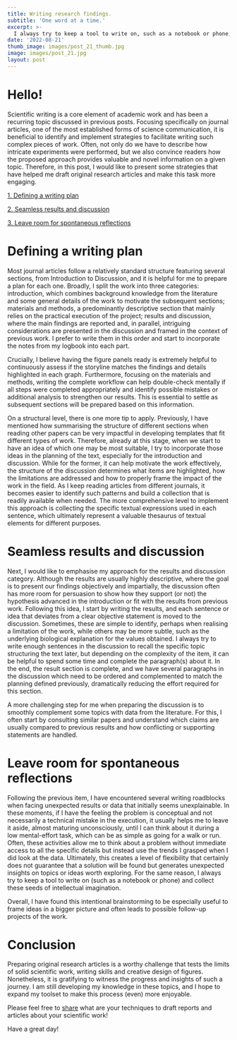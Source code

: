 ```yaml
---
title: Writing research findings.
subtitle: 'One word at a time.'
excerpt: >-
  I always try to keep a tool to write on, such as a notebook or phone, and collect these seeds of intellectual imagination.
date: '2022-08-21'
thumb_image: images/post_21_thumb.jpg
image: images/post_21.jpg
layout: post
---
```


# Hello!

Scientific writing is a core element of academic work and has been a recurring topic discussed in previous posts. Focusing specifically on journal articles, one of the most established forms of science communication, it is beneficial to identify and implement strategies to facilitate writing such complex pieces of work. Often, not only do we have to describe how intricate experiments were performed, but we also convince readers how the proposed approach provides valuable and novel information on a given topic. Therefore, in this post, I would like to present some strategies that have helped me draft original research articles and make this task more engaging.

[1. Defining a writing plan](#write_plan)

[2. Seamless results and discussion](#twin_brothers)

[3. Leave room for spontaneous reflections](#spontaneous)

# <a name="write_plan">Defining a writing plan</a>

Most journal articles follow a relatively standard structure featuring several sections, from Introduction to Discussion, and it is helpful for me to prepare a plan for each one. Broadly, I split the work into three categories: introduction, which combines background knowledge from the literature and some general details of the work to motivate the subsequent sections; materials and methods, a predominantly descriptive section that mainly relies on the practical execution of the project; results and discussion, where the main findings are reported and, in parallel, intriguing considerations are presented in the discussion and framed in the context of previous work. I prefer to write them in this order and start to incorporate the notes from my logbook into each part.

Crucially, I believe having the figure panels ready is extremely helpful to continuously assess if the storyline matches the findings and details highlighted in each graph. Furthermore, focusing on the materials and methods, writing the complete workflow can help double-check mentally if all steps were completed appropriately and identify possible mistakes or additional analysis to strengthen our results. This is essential to settle as subsequent sections will be prepared based on this information.

On a structural level, there is one more tip to apply. Previously, I have mentioned how summarising the structure of different sections when reading other papers can be very impactful in developing templates that fit different types of work. Therefore, already at this stage, when we start to have an idea of which one may be most suitable, I try to incorporate those ideas in the planning of the text, especially for the introduction and discussion. While for the former, it can help motivate the work effectively, the structure of the discussion determines what items are highlighted, how the limitations are addressed and how to properly frame the impact of the work in the field. As I keep reading articles from different journals, it becomes easier to identify such patterns and build a collection that is readily available when needed. The more comprehensive level to implement this approach is collecting the specific textual expressions used in each sentence, which ultimately represent a valuable thesaurus of textual elements for different purposes.

# <a name="twin_brothers">Seamless results and discussion</a>

Next, I would like to emphasise my approach for the results and discussion category. Although the results are usually highly descriptive, where the goal is to present our findings objectively and impartially, the discussion often has more room for persuasion to show how they support (or not) the hypothesis advanced in the introduction or fit with the results from previous work. Following this idea, I start by writing the results, and each sentence or idea that deviates from a clear objective statement is moved to the discussion. Sometimes, these are simple to identify, perhaps when realising a limitation of the work, while others may be more subtle, such as the underlying biological explanation for the values obtained. I always try to write enough sentences in the discussion to recall the specific topic structuring the text later, but depending on the complexity of the item, it can be helpful to spend some time and complete the paragraph(s) about it. In the end, the result section is complete, and we have several paragraphs in the discussion which need to be ordered and complemented to match the planning defined previously, dramatically reducing the effort required for this section.

A more challenging step for me when preparing the discussion is to smoothly complement some topics with data from the literature. For this, I often start by consulting similar papers and understand which claims are usually compared to previous results and how conflicting or supporting statements are handled.

# <a name="spontaneous">Leave room for spontaneous reflections</a>

Following the previous item, I have encountered several writing roadblocks when facing unexpected results or data that initially seems unexplainable. In these moments, if I have the feeling the problem is conceptual and not necessarily a technical mistake in the execution, it usually helps me to leave it aside, almost maturing unconsciously, until I can think about it during a low mental-effort task, which can be as simple as going for a walk or run. Often, these activities allow me to think about a problem without immediate access to all the specific details but instead use the trends I grasped when I did look at the data. Ultimately, this creates a level of flexibility that certainly does not guarantee that a solution will be found but generates unexpected insights on topics or ideas worth exploring. For the same reason, I always try to keep a tool to write on (such as a notebook or phone) and collect these seeds of intellectual imagination.

Overall, I have found this intentional brainstorming to be especially useful to frame ideas in a bigger picture and often leads to possible follow-up projects of the work.


# Conclusion
Preparing original research articles is a worthy challenge that tests the limits of solid scientific work, writing skills and creative design of figures. Nonetheless, it is gratifying to witness the progress and insights of such a journey. I am still developing my knowledge in these topics, and I hope to expand my toolset to make this process (even) more enjoyable.

Please feel free to [share](https://twitter.com/_franciscomcm) what are your techniques to draft reports and articles about your scientific work!

Have a great day!
